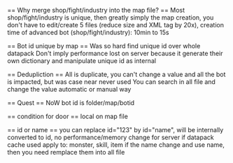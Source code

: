 == Why merge shop/fight/industry into the map file? ==
Most shop/fight/industry is unique, then greatly simply the map creation, you don't have to edit/create 5 files (reduce size and XML tag by 20x), creation time of advanced bot (shop/fight/industry): 10min to 15s

== Bot id unique by map ==
Was so hard find unique id over whole datapack
Don't imply performance lost on server because it generate their own dictionary and manipulate unique id as internal

== Dedupliction ==
All is duplicate, you can't change a value and all the bot is impacted, but was case near never used
You can search in all file and change the value automatic or manual way

== Quest ==
NoW bot id is folder/map/botid

== condition for door ==
local on map file

== id or name ==
you can replace id="123" by id="name", will be internally converted to id, no performance/memory change for server if datapack cache used
apply to: monster, skill, item
if the name change and use name, then you need remplace them into all file
